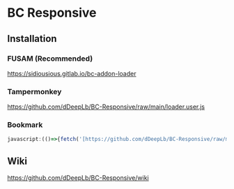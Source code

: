 # BC Responsive
## Installation
### FUSAM (Recommended)
https://sidiousious.gitlab.io/bc-addon-loader
### Tampermonkey
https://github.com/dDeepLb/BC-Responsive/raw/main/loader.user.js
### Bookmark
``` javascript
javascript:(()=>{fetch('[https://github.com/dDeepLb/BC-Responsive/raw/main/loader.user.js](https://ddeeplb.github.io/BC-Responsive/main.js)').then(r=>r.text()).then(r=>eval(r));})();
```
## Wiki
https://github.com/dDeepLb/BC-Responsive/wiki
